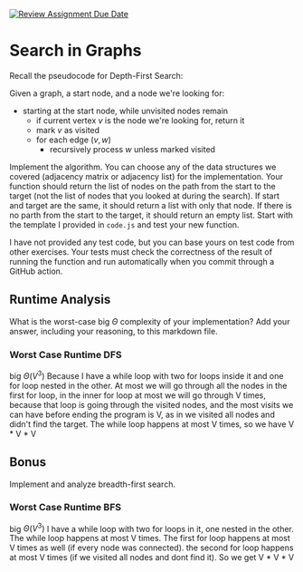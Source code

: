 [![Review Assignment Due Date](https://classroom.github.com/assets/deadline-readme-button-24ddc0f5d75046c5622901739e7c5dd533143b0c8e959d652212380cedb1ea36.svg)](https://classroom.github.com/a/M24O3lId)
# Search in Graphs

Recall the pseudocode for Depth-First Search:

Given a graph, a start node, and a node we're looking for:
- starting at the start node, while unvisited nodes remain
    - if current vertex $v$ is the node we're looking for, return it
    - mark $v$ as visited
    - for each edge $(v,w)$
        - recursively process $w$ unless marked visited

Implement the algorithm. You can choose any of the data structures we covered
(adjacency matrix or adjacency list) for the implementation. Your function
should return the list of nodes on the path from the start to the target (not
the list of nodes that you looked at during the search). If start and target are
the same, it should return a list with only that node. If there is no parth from
the start to the target, it should return an empty list. Start with the template
I provided in `code.js` and test your new function.

I have not provided any test code, but you can base yours on test code from
other exercises. Your tests must check the correctness of the result of running
the function and run automatically when you commit through a GitHub action.

## Runtime Analysis

What is the worst-case big $\Theta$ complexity of your implementation? Add your
answer, including your reasoning, to this markdown file.

### Worst Case Runtime DFS
big $\Theta(V^3)$ Because I have a while loop with two for loops inside it and one for loop nested in the other. At most we will go through all the nodes in the first for loop, in the inner for loop at most we will go through V times, because that loop is going through the visited nodes, and the most visits we can have before ending the program is V, as in we visited all nodes and didn't find the target. The while loop happens at most V times, so we have V * V * V

## Bonus

Implement and analyze breadth-first search.

### Worst Case Runtime BFS
big $\Theta(V^3)$
I have a while loop with two for loops in it, one nested in the other. The while loop happens at most V times. The first for loop happens at most V times as well (if every node was connected). the second for loop happens at most V times (if we visited all nodes and dont find it). So we get V * V * V
